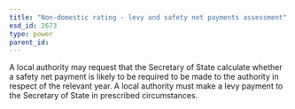 ```yaml
---
title: "Non-domestic rating - levy and safety net payments assessment"
esd_id: 2673
type: power
parent_id:  
---
```


A local authority may request that the Secretary of State calculate whether a safety net payment is likely to be required to be made to the authority in respect of the relevant year.  A local authority must make a levy payment to the Secretary of State in prescribed circumstances.

